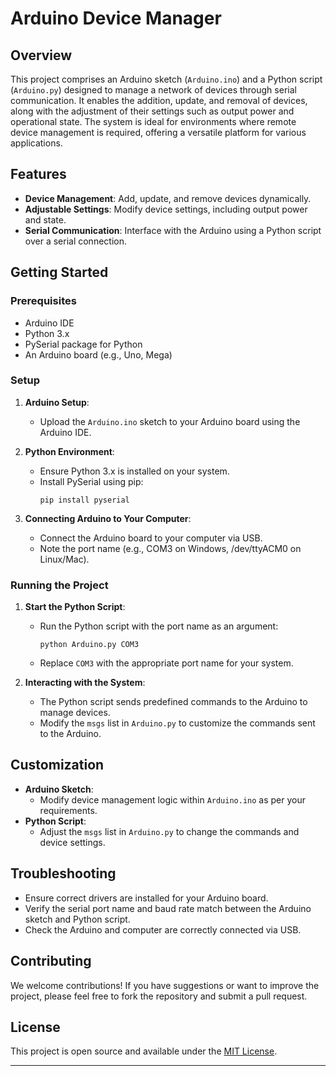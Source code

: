 # Arduino Device Manager

## Overview

This project comprises an Arduino sketch (`Arduino.ino`) and a Python script (`Arduino.py`) designed to manage a network of devices through serial communication. It enables the addition, update, and removal of devices, along with the adjustment of their settings such as output power and operational state. The system is ideal for environments where remote device management is required, offering a versatile platform for various applications.

## Features

- **Device Management**: Add, update, and remove devices dynamically.
- **Adjustable Settings**: Modify device settings, including output power and state.
- **Serial Communication**: Interface with the Arduino using a Python script over a serial connection.

## Getting Started

### Prerequisites

- Arduino IDE
- Python 3.x
- PySerial package for Python
- An Arduino board (e.g., Uno, Mega)

### Setup

1. **Arduino Setup**:
   - Upload the `Arduino.ino` sketch to your Arduino board using the Arduino IDE.

2. **Python Environment**:
   - Ensure Python 3.x is installed on your system.
   - Install PySerial using pip:
     ```
     pip install pyserial
     ```

3. **Connecting Arduino to Your Computer**:
   - Connect the Arduino board to your computer via USB.
   - Note the port name (e.g., COM3 on Windows, /dev/ttyACM0 on Linux/Mac).

### Running the Project

1. **Start the Python Script**:
   - Run the Python script with the port name as an argument:
     ```
     python Arduino.py COM3
     ```
   - Replace `COM3` with the appropriate port name for your system.

2. **Interacting with the System**:
   - The Python script sends predefined commands to the Arduino to manage devices.
   - Modify the `msgs` list in `Arduino.py` to customize the commands sent to the Arduino.

## Customization

- **Arduino Sketch**:
  - Modify device management logic within `Arduino.ino` as per your requirements.
- **Python Script**:
  - Adjust the `msgs` list in `Arduino.py` to change the commands and device settings.

## Troubleshooting

- Ensure correct drivers are installed for your Arduino board.
- Verify the serial port name and baud rate match between the Arduino sketch and Python script.
- Check the Arduino and computer are correctly connected via USB.

## Contributing

We welcome contributions! If you have suggestions or want to improve the project, please feel free to fork the repository and submit a pull request.

## License

This project is open source and available under the [MIT License](LICENSE).

---

